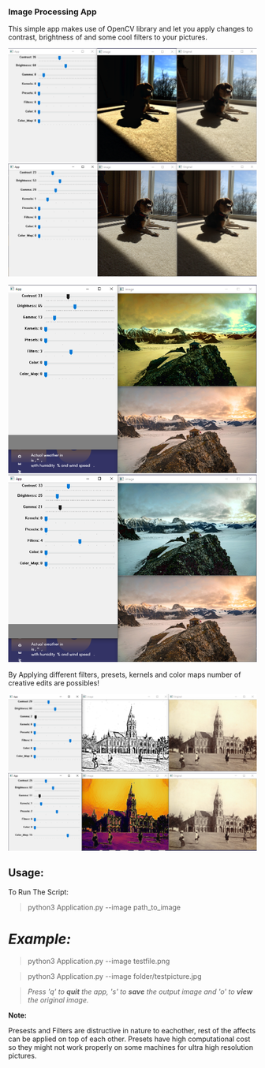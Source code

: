### Image Processing App

This simple app makes use of OpenCV library and let you apply changes to contrast, brightness of and some cool filters to your pictures.


![s1](https://raw.githubusercontent.com/Mu-Ahmad/Image_Processing_App/master/Screen%20Shots/Screenshot_01.png)
![s2](https://raw.githubusercontent.com/Mu-Ahmad/Image_Processing_App/master/Screen%20Shots/Screenshot_02.png)


![s3](https://raw.githubusercontent.com/Mu-Ahmad/Image_Processing_App/master/Screen%20Shots/Screenshot_03.png)
![s4](https://raw.githubusercontent.com/Mu-Ahmad/Image_Processing_App/master/Screen%20Shots/Screenshot_04.png)

By Applying different filters, presets, kernels and color maps number of creative edits are possibles!

![s5](https://raw.githubusercontent.com/Mu-Ahmad/Image_Processing_App/master/Screen%20Shots/Screenshot_05.png)
![s6](https://raw.githubusercontent.com/Mu-Ahmad/Image_Processing_App/master/Screen%20Shots/Screenshot_06.png)

## Usage:
To Run The Script:

> python3  Application.py  --image  path_to_image
# _Example:_
> python3  Application.py  --image  testfile.png

> python3  Application.py  --image  folder/testpicture.jpg

> _Press 'q' to **quit** the app, 's' to **save** the output image and 'o' to **view** the original image._

**Note:**

Presests and Filters are distructive in nature to eachother, rest of the affects can be applied on top of each other.
Presets have high computational cost so they might not work properly on some machines for ultra high resolution pictures.
